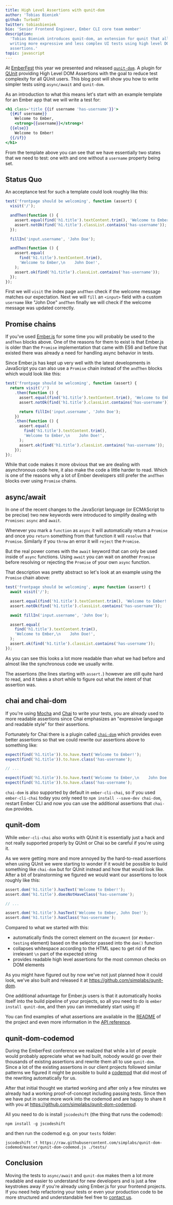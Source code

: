 ```yaml
---
title: High Level Assertions with qunit-dom
author: 'Tobias Bieniek'
github: Turbo87
twitter: tobiasbieniek
bio: 'Senior Frontend Engineer, Ember CLI core team member'
description:
  'Tobias Bieniek introduces qunit-dom, an extension for qunit that allows
  writing more expressive and less complex UI tests using high level DOM
  assertions.'
topic: javascript
---
```


At [EmberFest](https://emberfest.eu/) this year we presented and released
[`qunit-dom`](https://github.com/simplabs/qunit-dom). A plugin for
[QUnit](https://qunitjs.com/) providing High Level DOM Assertions with the goal
to reduce test complexity for all QUnit users. This blog post will show you how
to write simpler tests using `async/await` and `qunit-dom`.

<!--break-->

As an introduction to what this means let's start with an example template for
an Ember app that we will write a test for:

```handlebars
<h1 class='title {{if username 'has-username'}}'>
  {{#if username}}
    Welcome to Ember,
    <strong>{{username}}</strong>!
  {{else}}
    Welcome to Ember!
  {{/if}}
</h1>
```

From the template above you can see that we have essentially two states that we
need to test: one with and one without a `username` property being set.

## Status Quo

An acceptance test for such a template could look roughly like this:

```js
test('frontpage should be welcoming', function (assert) {
  visit('/');

  andThen(function () {
    assert.equal(find('h1.title').textContent.trim(), 'Welcome to Ember!');
    assert.notOk(find('h1.title').classList.contains('has-username'));
  });

  fillIn('input.username', 'John Doe');

  andThen(function () {
    assert.equal(
      find('h1.title').textContent.trim(),
      'Welcome to Ember,\n    John Doe!',
    );
    assert.ok(find('h1.title').classList.contains('has-username'));
  });
});
```

First we will `visit` the index page `andThen` check if the welcome message
matches our expectation. Next we will `fill` an `<input>` field with a custom
`username` like "John Doe" `andThen` finally we will check if the welcome
message was updated correctly.

## Promise chains

If you've used [Ember.js](https://emberjs.com/) for some time you will probably
be used to the `andThen` blocks above. One of the reasons for them to exist is
that Ember.js is older than the `Promise` implementation that came with ES6 and
before that existed there was already a need for handling async behavior in
tests.

Since Ember.js has kept up very well with the latest developments in JavaScript
you can also use a `Promise` chain instead of the `andThen` blocks which would
look like this:

```js
test('frontpage should be welcoming', function (assert) {
  return visit('/')
    .then(function () {
      assert.equal(find('h1.title').textContent.trim(), 'Welcome to Ember!');
      assert.notOk(find('h1.title').classList.contains('has-username'));

      return fillIn('input.username', 'John Doe');
    })
    .then(function () {
      assert.equal(
        find('h1.title').textContent.trim(),
        'Welcome to Ember,\n    John Doe!',
      );
      assert.ok(find('h1.title').classList.contains('has-username'));
    });
});
```

While that code makes it more obvious that we are dealing with asynchronous code
here, it also make the code a little harder to read. Which is one of the reasons
why a lot of Ember developers still prefer the `andThen` blocks over using
`Promise` chains.

## async/await

In one of the recent changes to the JavaScript language (or ECMAScript to be
precise) two new keywords were introduced to simplify dealing with `Promises`:
`async` and `await`.

Whenever you mark a `function` as `async` it will automatically return a
`Promise` and once you `return` something from that function it will `resolve`
that `Promise`. Similarly if you `throw` an error it will `reject` the
`Promise`.

But the real power comes with the `await` keyword that can only be used inside
of `async` functions. Using `await` you can wait on another `Promise` before
resolving or rejecting the `Promise` of your own `async` function.

That description was pretty abstract so let's look at an example using the
`Promise` chain above:

```js
test('frontpage should be welcoming', async function (assert) {
  await visit('/');

  assert.equal(find('h1.title').textContent.trim(), 'Welcome to Ember!');
  assert.notOk(find('h1.title').classList.contains('has-username'));

  await fillIn('input.username', 'John Doe');

  assert.equal(
    find('h1.title').textContent.trim(),
    'Welcome to Ember,\n    John Doe!',
  );
  assert.ok(find('h1.title').classList.contains('has-username'));
});
```

As you can see this looks a lot more readable than what we had before and almost
like the synchronous code we usually write.

The assertions (the lines starting with `assert.`) however are still quite hard
to read, and it takes a short while to figure out what the intent of that
assertion was.

## chai and chai-dom

If you're using [Mocha](https://mochajs.org/) and [Chai](http://chaijs.com/) to
write your tests, you are already used to more readable assertions since Chai
emphasizes an "expressive language and readable style" for their assertions.

Fortunately for Chai there is a plugin called
[`chai-dom`](https://github.com/nathanboktae/chai-dom) which provides even
better assertions so that we could rewrite our assertions above to something
like:

```js
expect(find('h1.title')).to.have.text('Welcome to Ember!');
expect(find('h1.title')).to.have.class('has-username');

// ...

expect(find('h1.title')).to.have.text('Welcome to Ember,\n    John Doe!');
expect(find('h1.title')).to.have.class('has-username');
```

`chai-dom` is also supported by default in `ember-cli-chai`, so if you used
`ember-cli-chai` today you only need to `npm install --save-dev chai-dom`,
restart Ember CLI and now you can use the additional assertions that `chai-dom`
provides.

## qunit-dom

While `ember-cli-chai` also works with QUnit it is essentially just a hack and
not really supported properly by QUnit or Chai so be careful if you're using it.

As we were getting more and more annoyed by the hard-to-read assertions when
using QUnit we were starting to wonder if it would be possible to build
something like `chai-dom` but for QUnit instead and how that would look like.
After a bit of brainstorming we figured we would want our assertions to look
roughly like this:

```js
assert.dom('h1.title').hasText('Welcome to Ember!');
assert.dom('h1.title').doesNotHaveClass('has-username');

// ...

assert.dom('h1.title').hasText('Welcome to Ember, John Doe!');
assert.dom('h1.title').hasClass('has-username');
```

Compared to what we started with this:

- automatically finds the correct element on the `document` (or `#ember-testing`
  element) based on the selector passed into the `dom()` function
- collapses whitespace according to the HTML spec to get rid of the irrelevant
  `\n` part of the expected string
- provides readable high level assertions for the most common checks on DOM
  elements

As you might have figured out by now we've not just planned how it could look,
we've also built and released it at <https://github.com/simplabs/qunit-dom>.

One additional advantage for Ember.js users is that it automatically hooks
itself into the build pipeline of your projects, so all you need to do is
`ember install qunit-dom`, and then you can immediately start using it!

You can find examples of what assertions are available in the
[README](https://github.com/simplabs/qunit-dom#qunit-dom) of the project and
even more information in the
[API reference](https://github.com/simplabs/qunit-dom/blob/master/API.md).

## qunit-dom-codemod

During the EmberFest conference we realized that while a lot of people would
probably appreciate what we had built, nobody would go over their thousands of
existing assertions and rewrite them all to use `qunit-dom`. Since a lot of the
existing assertions in our client projects followed similar patterns we figured
it might be possible to build a
[codemod](https://medium.com/airbnb-engineering/turbocharged-javascript-refactoring-with-codemods-b0cae8b326b9)
that did most of the rewriting automatically for us.

After that initial thought we started working and after only a few minutes we
already had a working proof-of-concept including passing tests. Since then we
have put in some more work into the codemod and are happy to share it with you
at <https://github.com/simplabs/qunit-dom-codemod>.

All you need to do is install `jscodeshift` (the thing that runs the codemod):

```
npm install -g jscodeshift
```

and then run the codemod e.g. on your `tests` folder:

```
jscodeshift -t https://raw.githubusercontent.com/simplabs/qunit-dom-codemod/master/qunit-dom-codemod.js ./tests/
```

## Conclusion

Moving the tests to `async/await` and `qunit-dom` makes them a lot more readable
and easier to understand for new developers and is just a few keystrokes away if
you're already using Ember.js for your frontend projects. If you need help
refactoring your tests or even your production code to be more structured and
understandable feel free to [contact us](/contact/).

